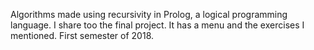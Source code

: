 Algorithms made using recursivity in Prolog,  a logical programming language. I share too the final project. 
It has a menu and the exercises I mentioned. First semester of 2018.
